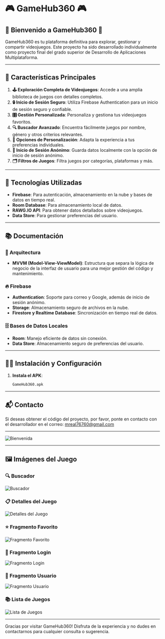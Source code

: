 # 🎮 GameHub360 🎮

## 🌟 Bienvenido a GameHub360 🌟

GameHub360 es tu plataforma definitiva para explorar, gestionar y compartir videojuegos. Este proyecto ha sido desarrollado individualmente como proyecto final del grado superior de Desarrollo de Aplicaciones Multiplataforma.

---

## 🚀 Características Principales

1. **🕹 Exploración Completa de Videojuegos**: Accede a una amplia biblioteca de juegos con detalles completos.
2. **🔒 Inicio de Sesión Seguro**: Utiliza Firebase Authentication para un inicio de sesión seguro y confiable.
3. **🎛 Gestión Personalizada**: Personaliza y gestiona tus videojuegos favoritos.
4. **🔍 Buscador Avanzado**: Encuentra fácilmente juegos por nombre, género y otros criterios relevantes.
5. **🎨 Opciones de Personalización**: Adapta la experiencia a tus preferencias individuales.
6. **👤 Inicio de Sesión Anónimo**: Guarda datos localmente con la opción de inicio de sesión anónimo.
7. **🗂 Filtros de Juegos**: Filtra juegos por categorías, plataformas y más.

---

## 📲 Tecnologías Utilizadas

- **Firebase**: Para autenticación, almacenamiento en la nube y bases de datos en tiempo real.
- **Room Database**: Para almacenamiento local de datos.
- **RAWG.IO API**: Para obtener datos detallados sobre videojuegos.
- **Data Store**: Para gestionar preferencias del usuario.

---

## 📚 Documentación

### 📐 Arquitectura

- **MVVM (Model-View-ViewModel)**: Estructura que separa la lógica de negocio de la interfaz de usuario para una mejor gestión del código y mantenimiento.

### 🔥 Firebase

- **Authentication**: Soporte para correo y Google, además de inicio de sesión anónimo.
- **Storage**: Almacenamiento seguro de archivos en la nube.
- **Firestore y Realtime Database**: Sincronización en tiempo real de datos.

### 🗄 Bases de Datos Locales

- **Room**: Manejo eficiente de datos sin conexión.
- **Data Store**: Almacenamiento seguro de preferencias del usuario.

---

## 👨‍💻 Instalación y Configuración

1. **Instala el APK**:
   ```bash
   GameHub360.apk
   ```

---

## 📬 Contacto

Si deseas obtener el código del proyecto, por favor, ponte en contacto con el desarrollador en el correo: [mreal76760@gmail.com](mailto:mreal76760@gmail.com)

---

![Bienvenida](https://github.com/migueelrb/GameHub360-APK/blob/dac2209681b82dc8d5d792c6e3ecc9b11736f0e3/bienvenida.jpg)

---

## 🖼 Imágenes del Juego

### 🔍 Buscador

![Buscador](https://github.com/migueelrb/GameHub360-APK/blob/dac2209681b82dc8d5d792c6e3ecc9b11736f0e3/buscador.png)

### 📋 Detalles del Juego

![Detalles del Juego](https://github.com/migueelrb/GameHub360-APK/blob/dac2209681b82dc8d5d792c6e3ecc9b11736f0e3/detalle.png)

### ⭐ Fragmento Favorito

![Fragmento Favorito](https://github.com/migueelrb/GameHub360-APK/blob/dac2209681b82dc8d5d792c6e3ecc9b11736f0e3/favorito.png)

### 🔐 Fragmento Login

![Fragmento Login](https://github.com/migueelrb/GameHub360-APK/blob/dac2209681b82dc8d5d792c6e3ecc9b11736f0e3/login.png)

### 👤 Fragmento Usuario

![Fragmento Usuario](https://github.com/migueelrb/GameHub360-APK/blob/dac2209681b82dc8d5d792c6e3ecc9b11736f0e3/user.png)

### 📚 Lista de Juegos

![Lista de Juegos](https://github.com/migueelrb/GameHub360-APK/blob/dac2209681b82dc8d5d792c6e3ecc9b11736f0e3/lista.png)

---

Gracias por visitar GameHub360! Disfruta de la experiencia y no dudes en contactarnos para cualquier consulta o sugerencia.
